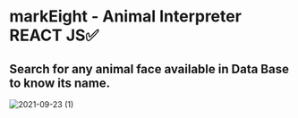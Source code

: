 # markEight - Animal Interpreter REACT JS✅
## Search for any animal face available in Data Base to know its name. 

![2021-09-23 (1)](https://user-images.githubusercontent.com/59800818/134494443-d935c045-c378-4939-9c0d-ae3c6476a2af.png)
